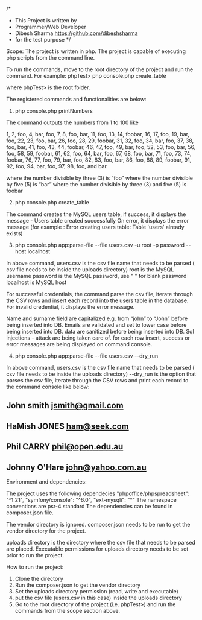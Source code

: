 /*
* This Project is written by
* Programmer/Web Developer 
* Dibesh Sharma <https://github.com/dibeshsharma>
* for the test purpose
*/

Scope:
The project is written in php. 
The project is capable of executing php scripts from the command line.

To run the commands, move to the root directory of the project and run the command. For example:
phpTest> php console.php create_table

where phpTest> is the root folder.

The registered commands and functionalities are below:

1) php console.php printNumbers

The command outputs the numbers from 1 to 100 like

1, 2, foo, 4, bar, foo, 7, 8, foo, bar, 11, foo, 13, 14, foobar, 16, 17, foo, 19, bar, foo, 22, 23, foo, bar, 26, foo, 28, 29, foobar, 31, 32, foo, 34, bar, foo, 37, 38, foo, bar, 41, foo, 43, 44, foobar, 46, 47, foo, 49, bar, foo,
52, 53, foo, bar, 56, foo, 58, 59, foobar, 61, 62, foo, 64, bar, foo, 67, 68, foo, bar, 71, foo, 73, 74, foobar, 76, 77, foo, 79, bar, foo, 82, 83, foo, bar, 86, foo, 88, 89, foobar, 91, 92, foo, 94, bar, foo, 97, 98, foo, and bar.

where the number divisible by three (3) is “foo”
where the number divisible by five (5) is “bar”
where the number divisible by three (3) and five (5) is foobar

2) php console.php create_table

The command creates the MySQL users table, 
if success, it displays the message - Users table created successfully
On error, it displays the error message (for example : Error creating users table: Table 'users' already exists) 

3) php console.php app:parse-file --file users.csv -u root -p password --host localhost

In above command, 
users.csv is the csv file name that needs to be parsed ( csv file needs to be inside the uploads directory)
root is the MySQL username
password is the MySQL password, use " " for blank password
localhost is MySQL host

For successful credentials, the command parse the csv file, iterate through the CSV rows and insert each record into the users table in the database.
For invalid credential, it displays the error message.

Name and surname field are capitalized e.g. from “john” to “John” before being inserted into DB.
Emails are validated and set to lower case before being inserted into DB.
data are sanitized before being inserted into DB.
Sql injections - attack are being taken care of.
for each row insert, success or error messages are being displayed on command console.

4) php console.php app:parse-file --file users.csv --dry_run

In above command,
users.csv is the csv file name that needs to be parsed ( csv file needs to be inside the uploads directory)
--dry_run is the option that parses the csv file, iterate through the CSV rows and print each record to the command console like below:

John smith jsmith@gmail.com
------------------------------------
HaMish JONES ham@seek.com
------------------------------------
Phil  CARRY    phil@open.edu.au
------------------------------------
Johnny O'Hare john@yahoo.com.au
------------------------------------

Environment and dependencies:

The project uses the following dependecies 
"phpoffice/phpspreadsheet": "^1.21",
"symfony/console": "^6.0",
"ext-mysqli": "*"
The namespace conventions are psr-4 standard
The dependencies can be found in composer.json file. 

The vendor directory is ignored. 
composer.json needs to be run to get the vendor directory for the project.

uploads directory is the directory where the csv file that needs to be parsed are placed.
Executable permissions for uploads directory needs to be set prior to run the project.

How to run the project:
1) Clone the directory
2) Run the composer.json to get the vendor directory
3) Set the uploads directory permission (read, write and executable)
4) put the csv file (users.csv in this case) inside the uploads directory
5) Go to the root directory of the project (i.e. phpTest>) and run the commands from the scope section above.























